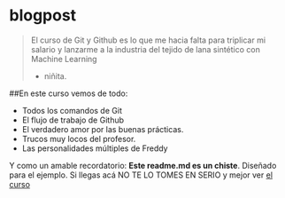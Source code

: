 # blogpost
>El curso de Git y Github es lo que me hacia falta para triplicar mi salario y lanzarme a la industria del tejido de lana sintético con Machine Learning
>- niñita.

##En este curso vemos de todo:
* Todos los comandos de Git
* El flujo de trabajo de Github
* El verdadero amor por las buenas prácticas.
* Trucos muy locos del profesor.
* Las personalidades múltiples de Freddy

Y como un amable recordatorio: **Este readme.md es un chiste**. Diseñado para el ejemplo. Si llegas acá NO TE LO TOMES EN SERIO y mejor ver [el curso](http://sass "el curso")
